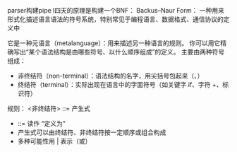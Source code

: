 parser构建pipe l四天的原理是构建一个BNF：  Backus–Naur Form： 一种用来形式化描述语言语法的符号系统，特别常见于编程语言、数据格式、通信协议的定义中

它是一种元语言（metalanguage）：用来描述另一种语言的规则。
你可以用它精确写出“某个语法结构是由哪些符号、以什么顺序组成”的定义。
主要由两种符号组成：

- 非终结符（non-terminal）：语法结构的名字，用尖括号包起来（<expr>、<stmt>）
- 终结符（terminal）：实际出现在语言中的字面符号（如关键字 if、字符 +、标识符）

规则： <非终结符> ::= 产生式
- ::= 读作 “定义为”
- 产生式可以由终结符、非终结符按一定顺序或组合构成
- 多种可能性用 | 表示（或）



